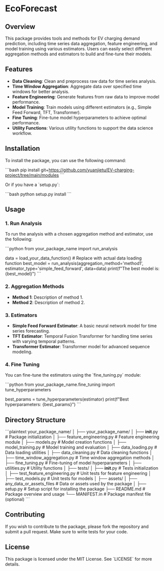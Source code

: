 # EcoForecast

## Overview

This package provides tools and methods for EV charging demand prediction, including time series data aggregation, feature engineering, and model training using various estimators. Users can easily select different aggregation methods and estimators to build and fine-tune their models.

## Features

- **Data Cleaning**: Clean and preprocess raw data for time series analysis.
- **Time Window Aggregation**: Aggregate data over specified time windows for better analysis.
- **Feature Engineering**: Generate features from raw data to improve model performance.
- **Model Training**: Train models using different estimators (e.g., Simple Feed Forward, TFT, Transformer).
- **Fine Tuning**: Fine-tune model hyperparameters to achieve optimal performance.
- **Utility Functions**: Various utility functions to support the data science workflow.

## Installation

To install the package, you can use the following command:

\`\`\`bash
pip install git+https://github.com/yuanjietu/EV-charging-project/tree/main/modules
\`\`\`

Or if you have a \`setup.py\`:

\`\`\`bash
python setup.py install
\`\`\`

## Usage

### 1. Run Analysis

To run the analysis with a chosen aggregation method and estimator, use the following:

\`\`\`python
from your_package_name import run_analysis

data = load_your_data_function() # Replace with actual data loading function
best_model = run_analysis(aggregation_method='method1', estimator_type='simple_feed_forward', data=data)
print(f"The best model is: {best_model}")
\`\`\`

### 2. Aggregation Methods

- **Method 1**: Description of method 1.
- **Method 2**: Description of method 2.

### 3. Estimators

- **Simple Feed Forward Estimator**: A basic neural network model for time series forecasting.
- **TFT Estimator**: Temporal Fusion Transformer for handling time series with varying temporal patterns.
- **Transformer Estimator**: Transformer model for advanced sequence modeling.

### 4. Fine Tuning

You can fine-tune the estimators using the \`fine_tuning.py\` module:

\`\`\`python
from your_package_name.fine_tuning import tune_hyperparameters

best_params = tune_hyperparameters(estimator)
print(f"Best hyperparameters: {best_params}")
\`\`\`

## Directory Structure

\`\`\`plaintext
your_package_name/
│
├── your_package_name/
│ ├── **init**.py # Package initialization
│ ├── feature_engineering.py # Feature engineering module
│ ├── models.py # Model creation functions
│ ├── model_training.py # Model training and evaluation
│ ├── data_loading.py # Data loading utilities
│ ├── data_cleaning.py # Data cleaning functions
│ ├── time_window_aggregation.py # Time window aggregation methods
│ ├── fine_tuning.py # Fine-tuning of model hyperparameters
│ ├── utilities.py # Utility functions
│
├── tests/
│ ├── **init**.py # Tests initialization
│ ├── test_feature_engineering.py # Unit tests for feature engineering
│ ├── test_models.py # Unit tests for models
│
├── assets/
│ ├── any_data_or_assets_files # Data or assets used by the package
│
├── setup.py # Setup script for installing the package
├── README.md # Package overview and usage
└── MANIFEST.in # Package manifest file (optional)
\`\`\`

## Contributing

If you wish to contribute to the package, please fork the repository and submit a pull request. Make sure to write tests for your code.

## License

This package is licensed under the MIT License. See \`LICENSE\` for more details.
